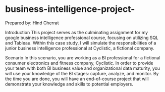 # business-intelligence-project-

Prepared by: Hind Cherrat

Introduction
This project serves as the culminating assignment for my google business intelligence professional  course, focusing on utilizing SQL and Tableau. Within this case study, I
will simulate the responsibilities of a junior business intelligence professional at Cyclistic, a fictional company.

Scenario
In this scenario, you are working as a BI professional for a fictional consumer electronics and fitness company, Cyclistic. In order to provide your team with both BI business value and organizational data maturity, you will use your knowledge of the BI stages: capture, analyze, and monitor. By the time you are done, you will have an end-of-course project that will demonstrate your knowledge and skills to potential employers.
